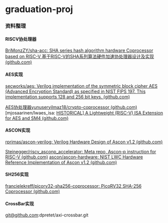 # graduation-proj
### 资料整理

#### RISCV协处理器

[BriMonzZY/sha-acc: SHA series hash algorithm hardware Coprocessor based on RISC-V 基于RISC-V的SHA系列算法硬件加速协处理器设计及实现 (github.com)](https://github.com/BriMonzZY/sha-acc)

#### AES实现

[secworks/aes: Verilog implementation of the symmetric block cipher AES (Advanced Encryption Standard) as specified in NIST FIPS 197. This implementation supports 128 and 256 bit keys. (github.com)](https://github.com/secworks/aes)

[AES协处理器yunuseryilmaz18/crypto-coprocessor (github.com)](https://github.com/yunuseryilmaz18/crypto-coprocessor/tree/main)
[mjosaarinen/lwaes_isa: [HISTORICAL\] A Lightweight (RISC-V) ISA Extension for AES and SM4 (github.com)](https://github.com/mjosaarinen/lwaes_isa/tree/master)

#### ASCON实现

[rprimas/ascon-verilog: Verilog Hardware Design of Ascon v1.2 (github.com)](https://github.com/rprimas/ascon-verilog)

[Steinegger/riscv_asconp_accelerator: Meta repo, Ascon-p instruction for RISC-V (github.com)](https://github.com/Steinegger/riscv_asconp_accelerator)
[ascon/ascon-hardware: NIST LWC Hardware Reference Implementation of Ascon v1.2 (github.com)](https://github.com/ascon/ascon-hardware)

#### SH256实现

[francielekreff/picorv32-sha256-coprocessor: PicoRV32 SHA-256 Coprocessor (github.com)](https://github.com/francielekreff/picorv32-sha256-coprocessor/tree/main)

#### CrossBar实现

git@github.com:dpretet/axi-crossbar.git